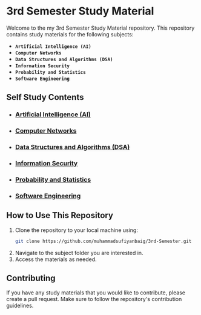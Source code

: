 # 3rd Semester Study Material

Welcome to the my 3rd Semester Study Material repository. This repository contains study materials for the following subjects:

- **`Artificial Intelligence (AI)`**
- **`Computer Networks`**
- **`Data Structures and Algorithms (DSA)`**
- **`Information Security`**
- **`Probability and Statistics`**
- **`Software Engineering`**

## Self Study Contents

- ### [Artificial Intelligence (AI)](./Self%20Learning/Artificial%20Intelligence/Readme.md)

- ### [Computer Networks](./Self%20Learning/Computer%20Network)  

- ### [Data Structures and Algorithms (DSA)](./Self%20Learning/Data%20Structures%20&%20Algorithms/Readme.md)

- ### [Information Security](./Self%20Learning/Information%20Security/Readme.md)

- ### [Probability and Statistics](./Self%20Learning/Probablity%20&%20Stats/Readme.md)

- ### [Software Engineering](./Self%20Learning/Software%20Engineering/Readme.md)


## How to Use This Repository

1. Clone the repository to your local machine using:
    ```bash
    git clone https://github.com/muhammadsufiyanbaig/3rd-Semester.git
    ```
2. Navigate to the subject folder you are interested in.
3. Access the materials as needed.

## Contributing

If you have any study materials that you would like to contribute, please create a pull request. Make sure to follow the repository's contribution guidelines.
